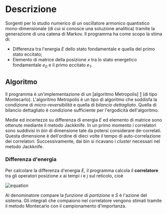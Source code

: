 Descrizione
=======================

Sorgenti per lo studio numerico di un oscillatore armonico quantistico mono-dimensionale (di cui si conosce una soluzione analitica) tramite la generazione di una catena di Markov.
Il programma ha come scopo la stima di:

* Differenza tra l'energia _E_ dello stato fondamentale e quella del primo stato eccitato;
* Elemento di matrice della posizione _x_ tra lo stato energetico fondamentale _e<sub>0</sub>_ e il primo eccitato _e<sub>1</sub>_.


## Algoritmo

Il programma è un'implementazione di un [algoritmo Metropolis] [1] (di tipo Montecarlo).
L'algoritmo Metropolis è un tipo di algoritmo che soddisfa la condizione di _micro-reversibilità_ e quella di _bilancio dettagliato_.
Quella di bilancio dettagliato è condizione sufficiente per l'ergodicità dell'algoritmo.


Medie ed incertezze su differenza di energia _E_ ed elemento di matrice sono ottenute mediante il metodo Jackknife.
In un primo momento i correlatori sono suddivisi in _bin_ di dimensione tale da potersi considerare de-correlati.
Questa dimensione è dell'ordine di dieci volte il tempo di auto-correlazione dei correlatori.
Successivamente, dai bin si ricavano i _cluster_ necessari nel metodo Jackknife.


### Differenza d'energia

Per calcolare la differenza d'energia _E_, il programma calcola il __correlatore__ tra gli operatori posizione _x_ ai tempi _i_ e _j_ sul reticolo, cioè

![equation](http://bit.ly/1ilDhES)

Al denominatore compare la _funzione di partizione_ e _S_ è l'azione del sistema.
Gli integrali che compaiono nel correlatore vengono stimati tramite il metodo Montecarlo con il campionamento d'importanza.


[1]: http://it.wikipedia.org/wiki/Algoritmo_di_Metropolis-Hastings "Algoritmo Metropolis su Wikipedia"
